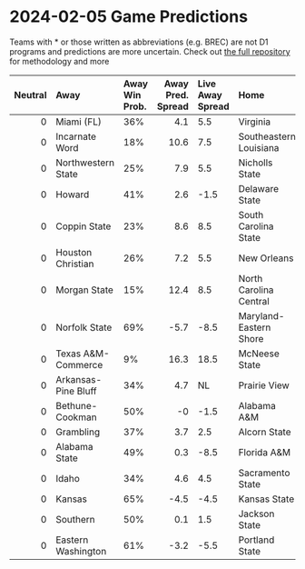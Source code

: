 # 2024-02-05 Game Predictions
Teams with * or those written as abbreviations (e.g. BREC) are not D1 programs and predictions are more uncertain. Check out [the full repository](https://github.com/grdavis/college-basketball-elo) for methodology and more

|   Neutral | Away                | Away Win Prob.   |   Away Pred. Spread | Live Away Spread   | Home                   | Home Win Prob.   |   Home Pred. Spread |
|----------:|:--------------------|:-----------------|--------------------:|:-------------------|:-----------------------|:-----------------|--------------------:|
|         0 | Miami (FL)          | 36%              |                 4.1 | 5.5                | Virginia               | 64%              |                -4.1 |
|         0 | Incarnate Word      | 18%              |                10.6 | 7.5                | Southeastern Louisiana | 82%              |               -10.6 |
|         0 | Northwestern State  | 25%              |                 7.9 | 5.5                | Nicholls State         | 75%              |                -7.9 |
|         0 | Howard              | 41%              |                 2.6 | -1.5               | Delaware State         | 59%              |                -2.6 |
|         0 | Coppin State        | 23%              |                 8.6 | 8.5                | South Carolina State   | 77%              |                -8.6 |
|         0 | Houston Christian   | 26%              |                 7.2 | 5.5                | New Orleans            | 74%              |                -7.2 |
|         0 | Morgan State        | 15%              |                12.4 | 8.5                | North Carolina Central | 85%              |               -12.4 |
|         0 | Norfolk State       | 69%              |                -5.7 | -8.5               | Maryland-Eastern Shore | 31%              |                 5.7 |
|         0 | Texas A&M-Commerce  | 9%               |                16.3 | 18.5               | McNeese State          | 91%              |               -16.3 |
|         0 | Arkansas-Pine Bluff | 34%              |                 4.7 | NL                 | Prairie View           | 66%              |                -4.7 |
|         0 | Bethune-Cookman     | 50%              |                -0   | -1.5               | Alabama A&M            | 50%              |                 0   |
|         0 | Grambling           | 37%              |                 3.7 | 2.5                | Alcorn State           | 63%              |                -3.7 |
|         0 | Alabama State       | 49%              |                 0.3 | -8.5               | Florida A&M            | 51%              |                -0.3 |
|         0 | Idaho               | 34%              |                 4.6 | 4.5                | Sacramento State       | 66%              |                -4.6 |
|         0 | Kansas              | 65%              |                -4.5 | -4.5               | Kansas State           | 35%              |                 4.5 |
|         0 | Southern            | 50%              |                 0.1 | 1.5                | Jackson State          | 50%              |                -0.1 |
|         0 | Eastern Washington  | 61%              |                -3.2 | -5.5               | Portland State         | 39%              |                 3.2 |